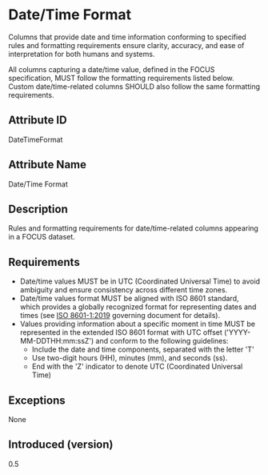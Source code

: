 # Date/Time Format

Columns that provide date and time information conforming to specified rules and formatting requirements ensure clarity, accuracy, and ease of interpretation for both humans and systems.

All columns capturing a date/time value, defined in the FOCUS specification, MUST follow the formatting requirements listed below. Custom date/time-related columns SHOULD also follow the same formatting requirements.

## Attribute ID

DateTimeFormat

## Attribute Name

Date/Time Format

## Description

Rules and formatting requirements for date/time-related columns appearing in a FOCUS dataset.

## Requirements

* Date/time values MUST be in UTC (Coordinated Universal Time) to avoid ambiguity and ensure consistency across different time zones.
* Date/time values format MUST be aligned with ISO 8601 standard, which provides a globally recognized format for representing dates and times (see [ISO 8601-1:2019](https://www.iso.org/standard/70907.html) governing document for details).
* Values providing information about a specific moment in time MUST be represented in the extended ISO 8601 format with UTC offset ('YYYY-MM-DDTHH:mm:ssZ') and conform to the following guidelines:
  * Include the date and time components, separated with the letter 'T'
  * Use two-digit hours (HH), minutes (mm), and seconds (ss).
  * End with the 'Z' indicator to denote UTC (Coordinated Universal Time)

## Exceptions

None

## Introduced (version)

0.5
